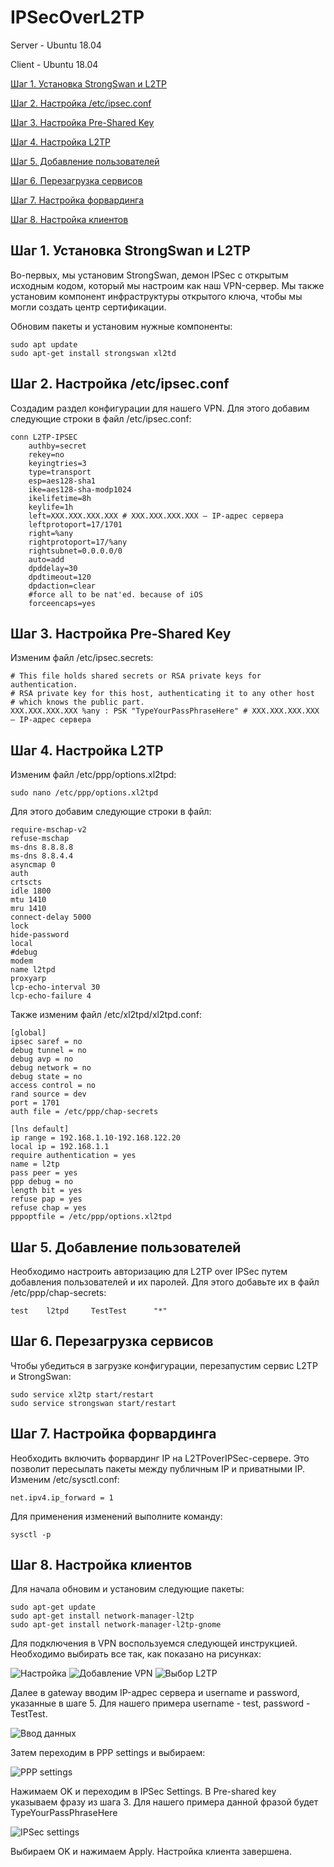 # IPSecOverL2TP
Server - Ubuntu 18.04  

Client - Ubuntu 18.04

[Шаг 1. Установка StrongSwan и L2TP](#шаг-1-установка-strongswan-и-l2tp)

[Шаг 2. Настройка /etc/ipsec.conf](#шаг-2-настройка-/etc/ipsec.conf)

[Шаг 3. Настройка Pre-Shared Key](#шаг-3-настройка-pre-shared-key)

[Шаг 4. Настройка L2TP](#шаг-4-настройка-l2tp)

[Шаг 5. Добавление пользователей](#шаг-5-добавление-пользователей)

[Шаг 6. Перезагрузка сервисов](#шаг-6-перезагрузка-сервисов)

[Шаг 7. Настройка форвардинга](#шаг-7-настройка-форвардинга)

[Шаг 8. Настройка клиентов](#шаг-8-настройка-клиентов)

## Шаг 1. Установка StrongSwan и L2TP

Во-первых, мы установим StrongSwan, демон IPSec с открытым исходным кодом, который мы настроим как наш VPN-сервер. Мы также установим компонент инфраструктуры открытого ключа, чтобы мы могли создать центр сертификации.  

Обновим пакеты и установим нужные компоненты:  

```
sudo apt update  
sudo apt-get install strongswan xl2td
```
## Шаг 2. Настройка /etc/ipsec.conf 

Создадим раздел конфигурации для нашего VPN. Для этого добавим следующие строки в файл /etc/ipsec.conf:  

```
conn L2TP-IPSEC
    authby=secret
    rekey=no
    keyingtries=3
    type=transport
    esp=aes128-sha1
    ike=aes128-sha-modp1024
    ikelifetime=8h
    keylife=1h
    left=XXX.XXX.XXX.XXX # XXX.XXX.XXX.XXX – IP-адрес сервера
    leftprotoport=17/1701
    right=%any
    rightprotoport=17/%any
    rightsubnet=0.0.0.0/0
    auto=add
    dpddelay=30
    dpdtimeout=120
    dpdaction=clear
    #force all to be nat'ed. because of iOS
    forceencaps=yes
```
## Шаг 3. Настройка Pre-Shared Key

Изменим файл /etc/ipsec.secrets:

```
# This file holds shared secrets or RSA private keys for authentication.
# RSA private key for this host, authenticating it to any other host
# which knows the public part.
XXX.XXX.XXX.XXX %any : PSK "TypeYourPassPhraseHere" # XXX.XXX.XXX.XXX – IP-адрес сервера
```
## Шаг 4. Настройка L2TP

Изменим файл /etc/ppp/options.xl2tpd:

```
sudo nano /etc/ppp/options.xl2tpd
```
Для этого добавим следующие строки в файл:

```
require-mschap-v2
refuse-mschap
ms-dns 8.8.8.8
ms-dns 8.8.4.4
asyncmap 0
auth
crtscts
idle 1800
mtu 1410
mru 1410
connect-delay 5000
lock
hide-password
local
#debug
modem
name l2tpd
proxyarp
lcp-echo-interval 30
lcp-echo-failure 4
```
Также изменим файл /etc/xl2tpd/xl2tpd.conf:

```
[global]
ipsec saref = no
debug tunnel = no
debug avp = no
debug network = no
debug state = no
access control = no
rand source = dev
port = 1701
auth file = /etc/ppp/chap-secrets

[lns default]
ip range = 192.168.1.10-192.168.122.20
local ip = 192.168.1.1
require authentication = yes
name = l2tp
pass peer = yes
ppp debug = no
length bit = yes
refuse pap = yes
refuse chap = yes
pppoptfile = /etc/ppp/options.xl2tpd

```

## Шаг 5. Добавление пользователей

Необходимо настроить авторизацию для L2TP over IPSec путем добавления пользователей и их паролей. Для этого добавьте их в файл /etc/ppp/chap-secrets:

```
test    l2tpd     TestTest      "*"
```
## Шаг 6. Перезагрузка сервисов

Чтобы убедиться в загрузке конфигурации, перезапустим сервис L2TP и StrongSwan:

```
sudo service xl2tp start/restart
sudo service strongswan start/restart
```
## Шаг 7. Настройка форвардинга

Необходить включить форвардинг IP на L2TPoverIPSec-сервере. Это позволит пересылать пакеты между публичным IP и приватными IP. Изменим /etc/sysctl.conf:

```
net.ipv4.ip_forward = 1
```
Для применения изменений выполните команду:

```
sysctl -p
```
## Шаг 8. Настройка клиентов

Для начала обновим и установим следующие пакеты:

```
sudo apt-get update
sudo apt-get install network-manager-l2tp
sudo apt-get install network-manager-l2tp-gnome
```
Для подключения в VPN воспользуемся следующей инструкцией. Необходимо выбирать все так, как показано на рисунках:

![Настройка](https://sun1-86.userapi.com/t5VBHad3DOLRkw3K8OAfB6hzdb6gIfb2aMzs6w/dqIqedhAibE.jpg )
![Добавление VPN](https://sun1-30.userapi.com/95EqMIPesHVw5dMFv_VGvVbIIaCgI0IRJoRw4A/QAxCCH3JF9A.jpg )
![Выбор L2TP](https://sun1-98.userapi.com/2pkLLfjPaC1FBXuClphXLB63u3QMvnxe006pIw/cTSGJGxTkOY.jpg )

Далее в gateway вводим IP-адрес сервера и username и password, указанные в шаге 5. Для нашего примера username - test, password - TestTest.

![Ввод данных](https://sun1-24.userapi.com/2lIYrR9sHniUhwBl92ApK5Wwj6Tte029dJernA/o1FnQQ-gZ9c.jpg )

Затем переходим в PPP settings и выбираем:

![PPP settings](https://sun1-22.userapi.com/ZfQxQMuUPweRYkpVB9WAngno9g03Re613OaFKA/ZhDcFjF7Kzc.jpg )

Нажимаем OK и переходим в IPSec Settings. В Pre-shared key указываем фразу из шага 3. Для нашего примера данной фразой будет TypeYourPassPhraseHere

![IPSec settings](https://sun1-26.userapi.com/eGowqrxIuikJXwaPoFYdA97C3WjxkOw_SooKMg/rIhOWsk6CQI.jpg )

Выбираем OK и нажимаем Apply. Настройка клиента завершена. 
